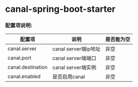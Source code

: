 # canal-spring-boot-starter
### 配置项说明:

  

| 配置项            | 说明                 | 是否能为空 |
| ----------------- | -------------------- | ---------- |
| canal.server      | canal server端ip地址 | 非空       |
| canal.port        | canal server端端口   | 非空       |
| canal.destination | canal server端实例   | 非空       |
| canal.enabled     | 是否启用canal        | 非空       |

